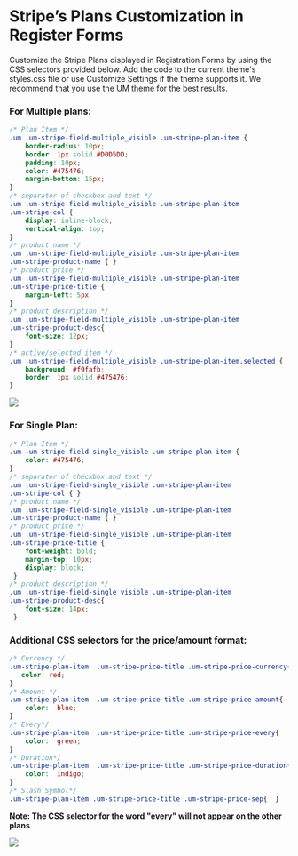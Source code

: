 ---
---
# Stripe’s Plans Customization in Register Forms
 Customize the Stripe Plans displayed in Registration Forms by using the CSS selectors provided below. Add the code to the current theme's styles.css file or use Customize Settings if the theme supports it. We recommend that you use the UM theme for the best results.

### For Multiple plans:

```css
/* Plan Item */
.um .um-stripe-field-multiple_visible .um-stripe-plan-item { 
	border-radius: 10px;
	border: 1px solid #D0D5DD;
	padding: 10px;
	color: #475476;
	margin-bottom: 15px;
}
/* separator of checkbox and text */
.um .um-stripe-field-multiple_visible .um-stripe-plan-item
.um-stripe-col {
	display: inline-block;
	vertical-align: top;
}
/* product name */
.um .um-stripe-field-multiple_visible .um-stripe-plan-item
.um-stripe-product-name { }
/* product price */
.um .um-stripe-field-multiple_visible .um-stripe-plan-item
.um-stripe-price-title { 
	margin-left: 5px
}
/* product description */
.um .um-stripe-field-multiple_visible .um-stripe-plan-item
.um-stripe-product-desc{
	font-size: 12px;
} 
/* active/selected item */
.um .um-stripe-field-multiple_visible .um-stripe-plan-item.selected { 
	background: #f9fafb;
	border: 1px solid #475476;
}
```

  ![](https://s3.amazonaws.com/helpscout.net/docs/assets/561c96629033600a7a36d662/images/648818eb7f8c2575e3544c74/file-wFAxDgxJhY.png)

### <strong>For Single Plan:</strong>

```css
/* Plan Item */
.um .um-stripe-field-single_visible .um-stripe-plan-item {
	color: #475476;
}
/* separator of checkbox and text */
.um .um-stripe-field-single_visible .um-stripe-plan-item
.um-stripe-col { }
/* product name */
.um .um-stripe-field-single_visible .um-stripe-plan-item
.um-stripe-product-name { }
/* product price */
.um .um-stripe-field-single_visible .um-stripe-plan-item
.um-stripe-price-title {
	font-weight: bold;
	margin-top: 10px;
	display: block;
 }
/* product description */
.um .um-stripe-field-single_visible .um-stripe-plan-item
.um-stripe-product-desc{
	font-size: 14px;
 }
```

### Additional CSS selectors for the price/amount format:

```css
/* Currency */
.um-stripe-plan-item  .um-stripe-price-title .um-stripe-price-currency{
   color: red;
}
/* Amount */
.um-stripe-plan-item  .um-stripe-price-title .um-stripe-price-amount{
    color:  blue;
}
/* Every*/
.um-stripe-plan-item  .um-stripe-price-title .um-stripe-price-every{
    color:  green;
}
/* Duration*/
.um-stripe-plan-item  .um-stripe-price-title .um-stripe-price-duration{
    color:  indigo;
}
/* Slash Symbol*/
.um-stripe-plan-item .um-stripe-price-title .um-stripe-price-sep{  }
```

 <strong>Note: The CSS selector for the word "every" will not appear on the other plans</strong>

  ![](https://s3.amazonaws.com/helpscout.net/docs/assets/561c96629033600a7a36d662/images/6491d4a8e9352a3c57926b17/file-NI5qt1TftB.png)